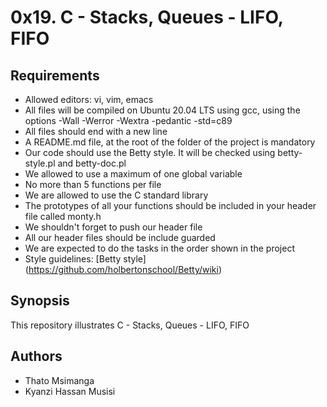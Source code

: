 # 0x19. C - Stacks, Queues - LIFO, FIFO

## Requirements
* Allowed editors: vi, vim, emacs
* All  files will be compiled on Ubuntu 20.04 LTS using gcc, using the options -Wall -Werror -Wextra -pedantic -std=c89
* All  files should end with a new line
* A README.md file, at the root of the folder of the project is mandatory
* Our code should use the Betty style. It will be checked using betty-style.pl and betty-doc.pl
* We allowed to use a maximum of one global variable
* No more than 5 functions per file
* We are allowed to use the C standard library
* The prototypes of all your functions should be included in your header file called monty.h
* We shouldn't forget to push our header file
* All our header files should be include guarded
* We are expected to do the tasks in the order shown in the project
* Style guidelines: [Betty style] (https://github.com/holbertonschool/Betty/wiki)

## Synopsis
This repository illustrates C - Stacks, Queues - LIFO, FIFO

## Authors
* Thato Msimanga
* Kyanzi Hassan Musisi
